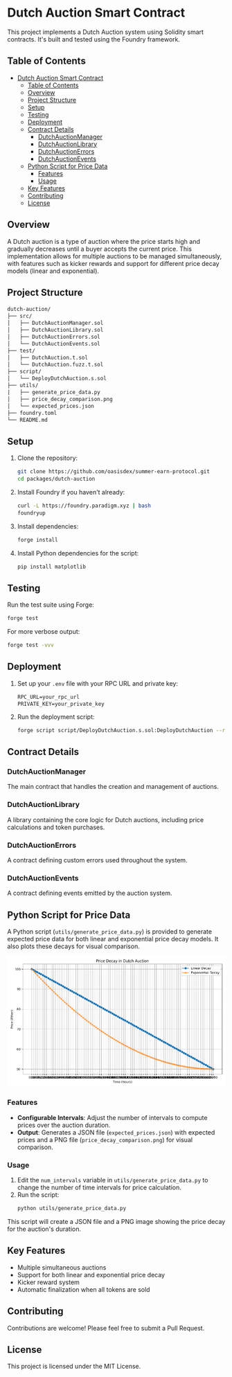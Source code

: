 # Dutch Auction Smart Contract

This project implements a Dutch Auction system using Solidity smart contracts. It's built and tested using the Foundry framework.

## Table of Contents

- [Dutch Auction Smart Contract](#dutch-auction-smart-contract)
  - [Table of Contents](#table-of-contents)
  - [Overview](#overview)
  - [Project Structure](#project-structure)
  - [Setup](#setup)
  - [Testing](#testing)
  - [Deployment](#deployment)
  - [Contract Details](#contract-details)
    - [DutchAuctionManager](#dutchauctionmanager)
    - [DutchAuctionLibrary](#dutchauctionlibrary)
    - [DutchAuctionErrors](#dutchauctionerrors)
    - [DutchAuctionEvents](#dutchauctionevents)
  - [Python Script for Price Data](#python-script-for-price-data)
    - [Features](#features)
    - [Usage](#usage)
  - [Key Features](#key-features)
  - [Contributing](#contributing)
  - [License](#license)

## Overview

A Dutch auction is a type of auction where the price starts high and gradually decreases until a buyer accepts the current price. This implementation allows for multiple auctions to be managed simultaneously, with features such as kicker rewards and support for different price decay models (linear and exponential).

## Project Structure

```
dutch-auction/
├── src/
│   ├── DutchAuctionManager.sol
│   ├── DutchAuctionLibrary.sol
│   ├── DutchAuctionErrors.sol
│   └── DutchAuctionEvents.sol
├── test/
│   ├── DutchAuction.t.sol
│   └── DutchAuction.fuzz.t.sol
├── script/
│   └── DeployDutchAuction.s.sol
├── utils/
|   ├── generate_price_data.py
│   ├── price_decay_comparison.png
│   └── expected_prices.json
├── foundry.toml
└── README.md
```

## Setup

1. Clone the repository:
   ```bash
   git clone https://github.com/oasisdex/summer-earn-protocol.git
   cd packages/dutch-auction
   ```

2. Install Foundry if you haven't already:
   ```bash
   curl -L https://foundry.paradigm.xyz | bash
   foundryup
   ```

3. Install dependencies:
   ```bash
   forge install
   ```

4. Install Python dependencies for the script:
   ```bash
   pip install matplotlib
   ```

## Testing

Run the test suite using Forge:

```bash
forge test
```

For more verbose output:

```bash
forge test -vvv
```

## Deployment

1. Set up your `.env` file with your RPC URL and private key:
   ```plaintext
   RPC_URL=your_rpc_url
   PRIVATE_KEY=your_private_key
   ```

2. Run the deployment script:
   ```bash
   forge script script/DeployDutchAuction.s.sol:DeployDutchAuction --rpc-url $RPC_URL --private-key $PRIVATE_KEY --broadcast
   ```

## Contract Details

### DutchAuctionManager

The main contract that handles the creation and management of auctions.

### DutchAuctionLibrary

A library containing the core logic for Dutch auctions, including price calculations and token purchases.

### DutchAuctionErrors

A contract defining custom errors used throughout the system.

### DutchAuctionEvents

A contract defining events emitted by the auction system.

## Python Script for Price Data

A Python script (`utils/generate_price_data.py`) is provided to generate expected price data for both linear and exponential price decay models. It also plots these decays for visual comparison.

![](utils/price_decay_comparison.png)

### Features

- **Configurable Intervals**: Adjust the number of intervals to compute prices over the auction duration.
- **Output**: Generates a JSON file (`expected_prices.json`) with expected prices and a PNG file (`price_decay_comparison.png`) for visual comparison.

### Usage

1. Edit the `num_intervals` variable in `utils/generate_price_data.py` to change the number of time intervals for price calculation.
2. Run the script:
   ```bash
   python utils/generate_price_data.py
   ```

This script will create a JSON file and a PNG image showing the price decay for the auction's duration.

## Key Features

- Multiple simultaneous auctions
- Support for both linear and exponential price decay
- Kicker reward system
- Automatic finalization when all tokens are sold

## Contributing

Contributions are welcome! Please feel free to submit a Pull Request.

## License

This project is licensed under the MIT License.
